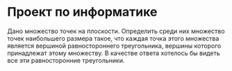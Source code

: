 # Проект по информатике

 Дано множество точек на плоскости. Определить среди них множество точек
наибольшего размера такое, что каждая точка этого множества является вершиной
равностороннего треугольника, вершины которого принадлежат этому множеству.
В качестве ответа хотелось бы видеть все эти равносторонние треугольники.